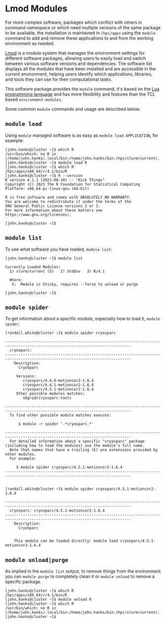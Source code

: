 # Lmod Modules

For more complex software, packages which conflict with others in command namespace or which need multiple versions of the same package to be available, the installation is maintained in `/hpc/apps` using the `module` command to add and remove these applications to and from the working environment as needed. 

[Lmod](https://lmod.readthedocs.io/en/latest/) is a module system that manages the environment settings for different software packages, allowing users to easily load and switch between various software versions and dependencies. The software list displays all the modules that have been installed and are accessible in the current environment, helping users identify which applications, libraries, and tools they can use for their computational tasks.

This software package provides the `module` command, it's based on the [Lua programming language](https://www.lua.org/) and has more flexibility and features than the TCL based `environment-modules`.

Some common `module` commands and usage are described below.

## `module load`

Using `module` managed software is as easy as `module load APPLICATION`, for
example:

```
[john.hanks@cluster ~]$ which R
/usr/bin/which: no R in (/home/john.hanks/.local/bin:/home/john.hanks/bin:/hpc/slurm/current/../utils:/hpc/slurm/current/bin:/usr/local/bin:/usr/bin:/usr/local/sbin:/usr/sbin)
[john.hanks@cluster ~]$ module load R
[john.hanks@cluster ~]$ which R
/hpc/apps/x86_64/r/4.1/bin/R
[john.hanks@cluster ~]$ R --version
R version 4.1.1 (2021-08-10) -- "Kick Things"
Copyright (C) 2021 The R Foundation for Statistical Computing
Platform: x86_64-pc-linux-gnu (64-bit)

R is free software and comes with ABSOLUTELY NO WARRANTY.
You are welcome to redistribute it under the terms of the
GNU General Public License versions 2 or 3.
For more information about these matters see
https://www.gnu.org/licenses/.

[john.hanks@cluster ~]$
```

## `module list`

To see what software you have loaded, `module list`:

```
[john.hanks@cluster ~]$ module list

Currently Loaded Modules:
  1) slurm/current (S)   2) StdEnv   3) R/4.1

  Where:
   S:  Module is Sticky, requires --force to unload or purge

[john.hanks@cluster ~]$ 
```

## `module spider`

To get information about a specific module, especially how to load it, `module spider`:
```
[randall.white@cluster ~]$ module spider cryosparc

-------------------------------------------------------------------------------------------------------------------------------
  cryosparc:
-------------------------------------------------------------------------------------------------------------------------------
    Description:
      CryoSparc

     Versions:
        cryosparc/4.4.0-motioncor2-1.6.4
        cryosparc/4.4.1-motioncor2-1.6.4
        cryosparc/4.5.1-motioncor2-1.6.4
     Other possible modules matches:
        sbgrid/cryosparc-tools

-------------------------------------------------------------------------------------------------------------------------------
  To find other possible module matches execute:

      $ module -r spider '.*cryosparc.*'

-------------------------------------------------------------------------------------------------------------------------------
  For detailed information about a specific "cryosparc" package (including how to load the modules) use the module's full name.
  Note that names that have a trailing (E) are extensions provided by other modules.
  For example:

     $ module spider cryosparc/4.5.1-motioncor2-1.6.4
-------------------------------------------------------------------------------------------------------------------------------


[randall.white@cluster ~]$ module spider cryosparc/4.5.1-motioncor2-1.6.4

-------------------------------------------------------------------------------------------------------------------------------
  cryosparc: cryosparc/4.5.1-motioncor2-1.6.4
-------------------------------------------------------------------------------------------------------------------------------
    Description:
      CryoSparc


    This module can be loaded directly: module load cryosparc/4.5.1-motioncor2-1.6.4

```

## `module unload|purge`

As implied in the `module list` output, to remove things from the environment you can `module purge` to completely clean it or `module unload` to remove a specific package.

```
[john.hanks@cluster ~]$ which R
/hpc/apps/x86_64/r/4.1/bin/R
[john.hanks@cluster ~]$ module unload R
[john.hanks@cluster ~]$ which R
/usr/bin/which: no R in (/home/john.hanks/.local/bin:/home/john.hanks/bin:/hpc/slurm/current/../utils:/hpc/slurm/current/bin:/usr/local/bin:/usr/bin:/usr/local/sbin:/usr/sbin)
[john.hanks@cluster ~]$ 
```

